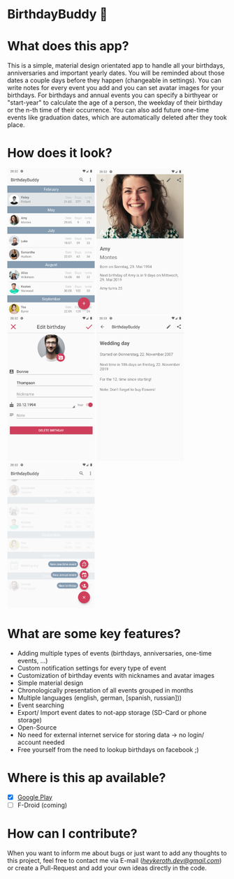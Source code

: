 # BirthdayBuddy :birthday:
# What does this app?
This is a simple, material design orientated app to handle all your birthdays, anniversaries and important yearly dates.
You will be reminded about those dates a couple days before they happen (changeable in settings). You can write notes for every event you add and you can set avatar images for your birthdays. For birthdays and annual events you can specify a birthyear or "start-year" to calculate the age of a person, the weekday of their birthday or the n-th time of their occurrence.
You can also add future one-time events like graduation dates, which are automatically deleted after they took place.

# How does it look?
<img src="app_screenshots/app_screenshots_en/Screenshot_1558384333.png" alt="drawing" width="200"/>	 <img src="app_screenshots/app_screenshots_en/Screenshot_1558384339.png" alt="drawing" width="200"/>
<img src="app_screenshots/app_screenshots_en/Screenshot_1558384373.png" alt="drawing" width="200"/>	 <img src="app_screenshots/app_screenshots_en/Screenshot_1558384417.png" alt="drawing" width="200"/> <img src="app_screenshots/app_screenshots_en/Screenshot_1558384378.png" alt="drawing" width="200"/>

# What are some key features?
- Adding multiple types of events (birthdays, anniversaries, one-time events, ...)
- Custom notification settings for every type of event
- Customization of birthday events with nicknames and avatar images
- Simple material design
- Chronologically presentation of all events grouped in months
- Multiple languages (english, german, [spanish, russian]))
- Event searching
- Export/ Import event dates to not-app storage (SD-Card or phone storage)
- Open-Source
- No need for external internet service for storing data -> no login/ account needed
- Free yourself from the need to lookup birthdays on facebook ;)

# Where is this ap available?
- [X] [Google Play](https://play.google.com/store/apps/details?id=com.procrastimax.birthdaybuddy)
- [ ] F-Droid (coming)

# How can I contribute?
When you want to inform me about bugs or just want to add any thoughts to this project, feel free to contact me via E-mail (*heykeroth.dev@gmail.com*) or create a Pull-Request and add your own ideas directly in the code.
